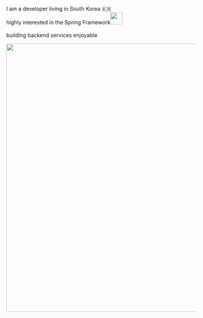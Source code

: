 
I am a developer living in South Korea 🇰🇷
<br/>
highly interested in the Spring Framework<img width = 32 height = auto src="https://img.shields.io/badge/-white?style=flat-square&logo=spring">
<br/><br/>
building backend services enjoyable <br/>

<img src = "https://github.com/user-attachments/assets/a683c575-08d8-45ec-bebe-0d4de9d8a454" width = "710px" height="auto"/>
